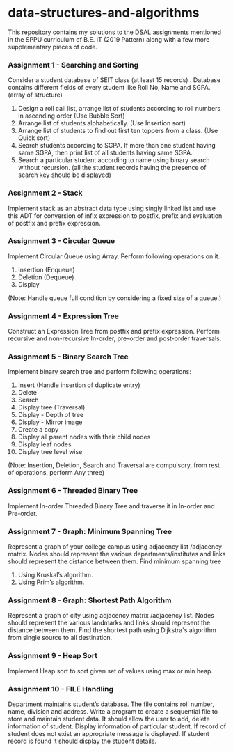 # data-structures-and-algorithms
This repository contains my solutions to the DSAL assignments mentioned in the SPPU curriculum of B.E. IT (2019 Pattern) along with a few more supplementary pieces of code. 

### Assignment 1 - Searching and Sorting
Consider a student database of SEIT class (at least 15 records) . Database contains different fields of every student like Roll No, Name and SGPA.(array of structure)

  1. Design a roll call list, arrange list of students according to roll numbers in ascending order (Use Bubble Sort)
  2. Arrange list of students alphabetically. (Use Insertion sort)
  3. Arrange list of students to find out first ten toppers from a class. (Use Quick sort)
  4. Search students according to SGPA. If more than one student having same SGPA, then print list of all students having same SGPA.
  5. Search a particular student according to name using binary search without recursion. (all the student records having the presence of search key should be displayed)
  
### Assignment 2 - Stack
Implement stack as an abstract data type using singly linked list and use this ADT for conversion of infix expression to postfix, prefix and evaluation of postfix and prefix expression.

### Assignment 3 - Circular Queue
Implement Circular Queue using Array. Perform following operations on it.
  1. Insertion (Enqueue)
  2. Deletion (Dequeue)
  3. Display

(Note: Handle queue full condition by considering a fixed size of a queue.)

### Assignment 4 - Expression Tree
Construct an Expression Tree from postfix and prefix expression. Perform recursive and non-recursive In-order, pre-order and post-order traversals.

### Assignment 5 - Binary Search Tree
Implement binary search tree and perform following operations:
  1. Insert (Handle insertion of duplicate entry)
  2. Delete
  3. Search
  4. Display tree (Traversal)
  5. Display - Depth of tree
  6. Display - Mirror image
  7. Create a copy
  8. Display all parent nodes with their child nodes
  9. Display leaf nodes
  10. Display tree level wise

(Note: Insertion, Deletion, Search and Traversal are compulsory, from rest of operations, perform Any three)

### Assignment 6 - Threaded Binary Tree
Implement In-order Threaded Binary Tree and traverse it in In-order and Pre-order.

### Assignment 7 - Graph: Minimum Spanning Tree
Represent a graph of your college campus using adjacency list /adjacency matrix. Nodes should represent the various departments/institutes and links should represent the distance between them. Find minimum spanning tree
  1. Using Kruskal’s algorithm.
  2. Using Prim’s algorithm.

### Assignment 8 - Graph: Shortest Path Algorithm
Represent a graph of city using adjacency matrix /adjacency list. Nodes should represent the various landmarks and links should represent the distance between them. Find the shortest path using Dijkstra's algorithm from single source to all destination.

### Assignment 9 - Heap Sort
Implement Heap sort to sort given set of values using max or min heap.

### Assignment 10 - FILE Handling
Department maintains student’s database. The file contains roll number, name, division and address. Write a program to create a sequential file to store and maintain student data. It should allow the user to add, delete information of student. Display information of particular student. If record of student does not exist an appropriate message is displayed. If student record is found it should display the student details.
